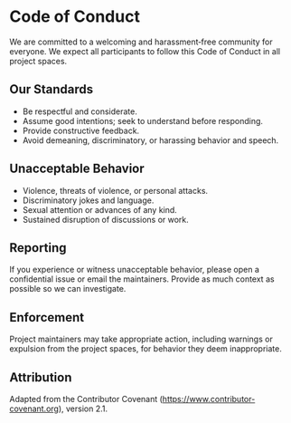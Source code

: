 # Code of Conduct

We are committed to a welcoming and harassment‑free community for everyone. We expect all participants to follow this Code of Conduct in all project spaces.

## Our Standards
- Be respectful and considerate.
- Assume good intentions; seek to understand before responding.
- Provide constructive feedback.
- Avoid demeaning, discriminatory, or harassing behavior and speech.

## Unacceptable Behavior
- Violence, threats of violence, or personal attacks.
- Discriminatory jokes and language.
- Sexual attention or advances of any kind.
- Sustained disruption of discussions or work.

## Reporting
If you experience or witness unacceptable behavior, please open a confidential issue or email the maintainers. Provide as much context as possible so we can investigate.

## Enforcement
Project maintainers may take appropriate action, including warnings or expulsion from the project spaces, for behavior they deem inappropriate.

## Attribution
Adapted from the Contributor Covenant (https://www.contributor-covenant.org), version 2.1.




